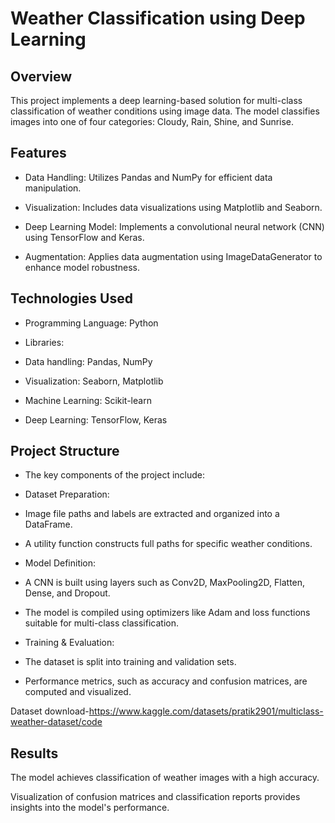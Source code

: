 # Weather Classification using Deep Learning

## Overview

This project implements a deep learning-based solution for multi-class classification of weather conditions using image data. The model classifies images into one of four categories: Cloudy, Rain, Shine, and Sunrise.

## Features

* Data Handling: Utilizes Pandas and NumPy for efficient data manipulation.

* Visualization: Includes data visualizations using Matplotlib and Seaborn.

* Deep Learning Model: Implements a convolutional neural network (CNN) using TensorFlow and Keras.

* Augmentation: Applies data augmentation using ImageDataGenerator to enhance model robustness.

## Technologies Used

* Programming Language: Python

* Libraries:

 * Data handling: Pandas, NumPy

 * Visualization: Seaborn, Matplotlib

 * Machine Learning: Scikit-learn

 * Deep Learning: TensorFlow, Keras

## Project Structure

* The key components of the project include:

 * Dataset Preparation:

 * Image file paths and labels are extracted and organized into a DataFrame.

 * A utility function constructs full paths for specific weather conditions.

* Model Definition:

 * A CNN is built using layers such as Conv2D, MaxPooling2D, Flatten, Dense, and Dropout.

 * The model is compiled using optimizers like Adam and loss functions suitable for multi-class classification.

* Training & Evaluation:

 * The dataset is split into training and validation sets.

 * Performance metrics, such as accuracy and confusion matrices, are computed and visualized.
   
Dataset download-https://www.kaggle.com/datasets/pratik2901/multiclass-weather-dataset/code



## Results

The model achieves classification of weather images with a high accuracy.

Visualization of confusion matrices and classification reports provides insights into the model's performance.
